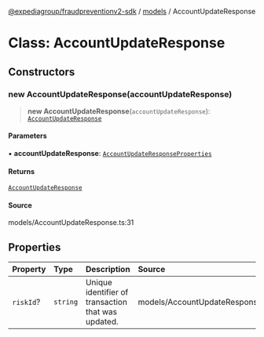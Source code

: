 [@expediagroup/fraudpreventionv2-sdk](../../index.md) / [models](../index.md) / AccountUpdateResponse

# Class: AccountUpdateResponse

## Constructors

### new AccountUpdateResponse(accountUpdateResponse)

> **new AccountUpdateResponse**(`accountUpdateResponse`): [`AccountUpdateResponse`](AccountUpdateResponse.md)

#### Parameters

▪ **accountUpdateResponse**: [`AccountUpdateResponseProperties`](../interfaces/AccountUpdateResponseProperties.md)

#### Returns

[`AccountUpdateResponse`](AccountUpdateResponse.md)

#### Source

models/AccountUpdateResponse.ts:31

## Properties

| Property | Type | Description | Source |
| :------ | :------ | :------ | :------ |
| `riskId`? | `string` | Unique identifier of transaction that was updated. | models/AccountUpdateResponse.ts:29 |
